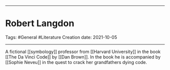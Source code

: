 -----------------------------------------------
# Robert Langdon
Tags:  #General #Literature 
Creation date: 2021-10-05

-----------------------------------------------

A fictional [[symbology]] professor from [[Harvard University]] in the book [[The Da Vinci Code]] by [[Dan Brown]]. In the book he is accompanied by [[Sophie Neveu]] in the quest to crack her grandfathers dying code.
